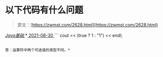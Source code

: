 <!--yml
category: 未分类
date: 0001-01-01 00:00:00
--->

# 以下代码有什么问题

> 原文：[https://zwmst.com/2628.html](https://zwmst.com/2628.html)

   [ *Java基础* ](https://zwmst.com/java%e5%9f%ba%e7%a1%80)*[ <time datetime="2021-08-30T09:19:28+08:00"> 2021-08-30 </time> ](https://zwmst.com/2628.html)  ```
cout << (true ? 1 : "1") << endl; 
```

答：运算符中两个可选值的类型不同。*